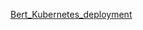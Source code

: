 [Bert_Kubernetes_deployment](https://github.com/vaibhawkhemka/ML-Umbrella/tree/main/MLops/Model_Deployment/Bert_Kubernetes_deployment)
